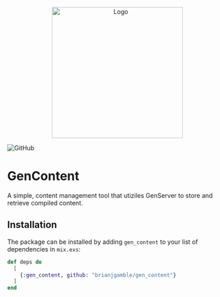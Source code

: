 <p align="center">
  <img width="300" src="gent_content_logo.png" alt="Logo">
</p>

![GitHub](https://img.shields.io/github/license/brianjgamble/gen_content)

# GenContent

A simple, content management tool that utiziles GenServer to store and retrieve
compiled content.

## Installation

The package can be installed by adding `gen_content` to your list of dependencies in `mix.exs`:

```elixir
def deps do
  [
    {:gen_content, github: "brianjgamble/gen_content"}
  ]
end
```

